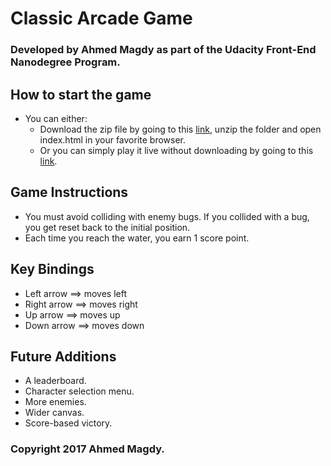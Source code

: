 # Classic Arcade Game

### Developed by Ahmed Magdy as part of the Udacity Front-End Nanodegree Program.

## How to start the game
- You can either: 
  - Download the zip file by going to this [link](https://github.com/commanderMadi/madiArcadeGame/archive/master.zip), unzip the folder and open index.html in your favorite browser.
  - Or you can simply play it live without downloading by going to this [link](https://commandermadi.github.io/madiArcadeGame).


## Game Instructions
- You must avoid colliding with enemy bugs. If you collided with a bug, you get reset back to the initial position.
- Each time you reach the water, you earn 1 score point.

## Key Bindings
- Left arrow ==> moves left
- Right arrow ==> moves right
- Up arrow ==> moves up
- Down arrow ==> moves down

## Future Additions
- A leaderboard.
- Character selection menu.
- More enemies.
- Wider canvas.
- Score-based victory.

### Copyright 2017 Ahmed Magdy.
